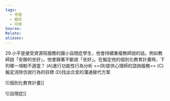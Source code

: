 ```yaml
---
tags:
  - 考題
  - 題目
  - 完成
Sourse: 
Relate: 
aliases:
---
```

29.小平是接受資源班服務的國小自閉症學生，他會持續重複教師說的話，例如教師說「安靜的坐好」，他會跟著不斷說「坐好」。在擬定他的個別化教育計畫時，下列哪一項較不適當？
(A)進行功能性行為分析 ==(B)提供心理師的諮詢服務==
(C)擬定消除仿說行為的目標 (D)找出合宜的溝通替代方案

![[個別化教育計畫]]

![[自閉症]]